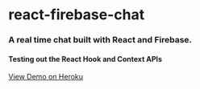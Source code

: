 # react-firebase-chat

### A real time chat built with React and Firebase.

#### Testing out the React Hook and Context APIs

[View Demo on Heroku](https://radiant-wave-85955.herokuapp.com/)
